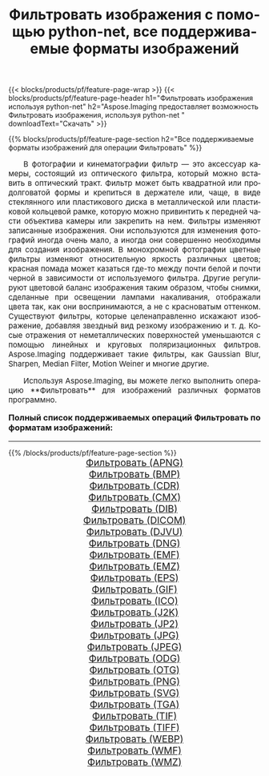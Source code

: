 ﻿---
title: Фильтровать изображения с помощью python-net, все поддерживаемые форматы изображений 
weight: 3920
url: /ru/python-net/filter/ 
lang: ru
langdirlevel: 2
locales: zh-hans,ja,it,ru,de,es,fr,nl,id,lt,pl,pt,vi,tr,ko,zh-hant,ar,hi,th,sv,cs,uk,he
description: Используя Aspose.Imaging, вы можете легко Фильтровать изображения используя python-net
---

{{< blocks/products/pf/feature-page-wrap >}}
{{< blocks/products/pf/feature-page-header h1="Фильтровать изображения используя python-net" h2="Aspose.Imaging предоставляет возможность Фильтровать изображения, используя python-net " downloadText="Скачать" >}}


{{% blocks/products/pf/feature-page-section  h2="Все поддерживаемые форматы изображений для операции Фильтровать" %}}
<p align="justify" style="text-indent:2em;font-size:15px;">
В фотографии и кинематографии фильтр — это аксессуар камеры, состоящий из оптического фильтра, который можно вставить в оптический тракт. Фильтр может быть квадратной или продолговатой формы и крепиться в держателе или, чаще, в виде стеклянного или пластикового диска в металлической или пластиковой кольцевой рамке, которую можно привинтить к передней части объектива камеры или закрепить на нем. Фильтры изменяют записанные изображения. Они используются для изменения фотографий иногда очень мало, а иногда они совершенно необходимы для создания изображения. В монохромной фотографии цветные фильтры изменяют относительную яркость различных цветов; красная помада может казаться где-то между почти белой и почти черной в зависимости от используемого фильтра. Другие регулируют цветовой баланс изображения таким образом, чтобы снимки, сделанные при освещении лампами накаливания, отображали цвета так, как они воспринимаются, а не с красноватым оттенком. Существуют фильтры, которые целенаправленно искажают изображение, добавляя звездный вид резкому изображению и т. д. Косые отражения от неметаллических поверхностей уменьшаются с помощью линейных и круговых поляризационных фильтров. Aspose.Imaging поддерживает такие фильтры, как Gaussian Blur, Sharpen, Median Filter, Motion Weiner и многие другие.
</p>
<p align="justify" style="text-indent:2em;font-size:15px;">
Используя Aspose.Imaging, вы можете легко выполнить операцию **Фильтровать** для изображений различных форматов программно.
</p>
<h3 style="margin-top:16px;">
Полный список поддерживаемых операций Фильтровать по форматам изображений:
</h3>
<hr/>
{{% /blocks/products/pf/feature-page-section %}}
<div class="container-fluid productfamilypage bg-gray">
    <div class="convertypes bg-gray agp-content section">
        <div class="container">
		<div class="row other-converters" style="gap: 10px;font-size: 19px;text-align:center;">
		    <div class='col-md-3 other-converter remove-lp remove-rp'><a href="/imaging/ru/python-net/filter/apng/" style="padding:15px;">Фильтровать (APNG)</a></div><div class='col-md-3 other-converter remove-lp remove-rp'><a href="/imaging/ru/python-net/filter/bmp/" style="padding:15px;">Фильтровать (BMP)</a></div><div class='col-md-3 other-converter remove-lp remove-rp'><a href="/imaging/ru/python-net/filter/cdr/" style="padding:15px;">Фильтровать (CDR)</a></div><div class='col-md-3 other-converter remove-lp remove-rp'><a href="/imaging/ru/python-net/filter/cmx/" style="padding:15px;">Фильтровать (CMX)</a></div><div class='col-md-3 other-converter remove-lp remove-rp'><a href="/imaging/ru/python-net/filter/dib/" style="padding:15px;">Фильтровать (DIB)</a></div><div class='col-md-3 other-converter remove-lp remove-rp'><a href="/imaging/ru/python-net/filter/dicom/" style="padding:15px;">Фильтровать (DICOM)</a></div><div class='col-md-3 other-converter remove-lp remove-rp'><a href="/imaging/ru/python-net/filter/djvu/" style="padding:15px;">Фильтровать (DJVU)</a></div><div class='col-md-3 other-converter remove-lp remove-rp'><a href="/imaging/ru/python-net/filter/dng/" style="padding:15px;">Фильтровать (DNG)</a></div><div class='col-md-3 other-converter remove-lp remove-rp'><a href="/imaging/ru/python-net/filter/emf/" style="padding:15px;">Фильтровать (EMF)</a></div><div class='col-md-3 other-converter remove-lp remove-rp'><a href="/imaging/ru/python-net/filter/emz/" style="padding:15px;">Фильтровать (EMZ)</a></div><div class='col-md-3 other-converter remove-lp remove-rp'><a href="/imaging/ru/python-net/filter/eps/" style="padding:15px;">Фильтровать (EPS)</a></div><div class='col-md-3 other-converter remove-lp remove-rp'><a href="/imaging/ru/python-net/filter/gif/" style="padding:15px;">Фильтровать (GIF)</a></div><div class='col-md-3 other-converter remove-lp remove-rp'><a href="/imaging/ru/python-net/filter/ico/" style="padding:15px;">Фильтровать (ICO)</a></div><div class='col-md-3 other-converter remove-lp remove-rp'><a href="/imaging/ru/python-net/filter/j2k/" style="padding:15px;">Фильтровать (J2K)</a></div><div class='col-md-3 other-converter remove-lp remove-rp'><a href="/imaging/ru/python-net/filter/jp2/" style="padding:15px;">Фильтровать (JP2)</a></div><div class='col-md-3 other-converter remove-lp remove-rp'><a href="/imaging/ru/python-net/filter/jpg/" style="padding:15px;">Фильтровать (JPG)</a></div><div class='col-md-3 other-converter remove-lp remove-rp'><a href="/imaging/ru/python-net/filter/jpeg/" style="padding:15px;">Фильтровать (JPEG)</a></div><div class='col-md-3 other-converter remove-lp remove-rp'><a href="/imaging/ru/python-net/filter/odg/" style="padding:15px;">Фильтровать (ODG)</a></div><div class='col-md-3 other-converter remove-lp remove-rp'><a href="/imaging/ru/python-net/filter/otg/" style="padding:15px;">Фильтровать (OTG)</a></div><div class='col-md-3 other-converter remove-lp remove-rp'><a href="/imaging/ru/python-net/filter/png/" style="padding:15px;">Фильтровать (PNG)</a></div><div class='col-md-3 other-converter remove-lp remove-rp'><a href="/imaging/ru/python-net/filter/svg/" style="padding:15px;">Фильтровать (SVG)</a></div><div class='col-md-3 other-converter remove-lp remove-rp'><a href="/imaging/ru/python-net/filter/tga/" style="padding:15px;">Фильтровать (TGA)</a></div><div class='col-md-3 other-converter remove-lp remove-rp'><a href="/imaging/ru/python-net/filter/tif/" style="padding:15px;">Фильтровать (TIF)</a></div><div class='col-md-3 other-converter remove-lp remove-rp'><a href="/imaging/ru/python-net/filter/tiff/" style="padding:15px;">Фильтровать (TIFF)</a></div><div class='col-md-3 other-converter remove-lp remove-rp'><a href="/imaging/ru/python-net/filter/webp/" style="padding:15px;">Фильтровать (WEBP)</a></div><div class='col-md-3 other-converter remove-lp remove-rp'><a href="/imaging/ru/python-net/filter/wmf/" style="padding:15px;">Фильтровать (WMF)</a></div><div class='col-md-3 other-converter remove-lp remove-rp'><a href="/imaging/ru/python-net/filter/wmz/" style="padding:15px;">Фильтровать (WMZ)</a></div>
                </div>
        </div>
    </div>
</div>
<br/>
